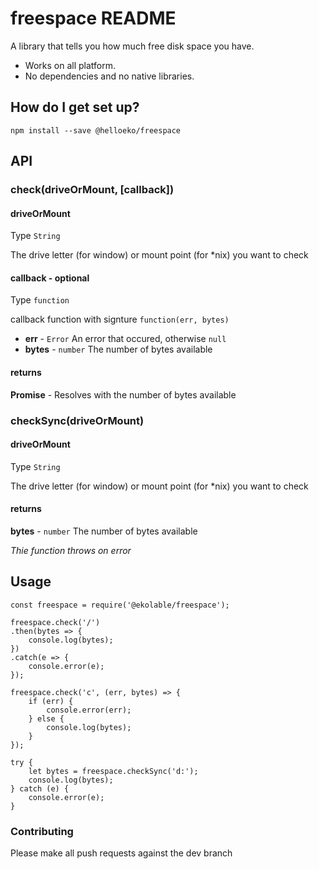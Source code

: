 # freespace README #
A library that tells you how much free disk space you have.
* Works on all platform.
* No dependencies and no native libraries.

## How do I get set up?

`npm install --save @helloeko/freespace`

## API

### check(driveOrMount, [callback])

#### driveOrMount
Type `String`

The drive letter (for window) or mount point (for *nix) you want to check

#### callback - optional
Type `function`

callback function with signture `function(err, bytes)`
* **err** - `Error` An error that occured, otherwise `null`
* **bytes** - `number` The number of bytes available

#### returns
**Promise** - Resolves with the number of bytes available

### checkSync(driveOrMount)

#### driveOrMount
Type `String`

The drive letter (for window) or mount point (for *nix) you want to check

#### returns
**bytes** - `number` The number of bytes available

*Thie function throws on error*


## Usage

````
const freespace = require('@ekolable/freespace');

freespace.check('/')
.then(bytes => {
    console.log(bytes);
})
.catch(e => {
    console.error(e);
});

freespace.check('c', (err, bytes) => {
    if (err) {
        console.error(err);
    } else {
        console.log(bytes);
    }
});

try {
    let bytes = freespace.checkSync('d:');
    console.log(bytes);
} catch (e) {
    console.error(e);
}

````

### Contributing ###
Please make all push requests against the dev branch

